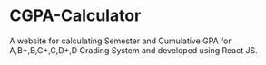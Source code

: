 # CGPA-Calculator
A website for calculating Semester and Cumulative GPA for A,B+,B,C+,C,D+,D Grading System and developed using React JS.
